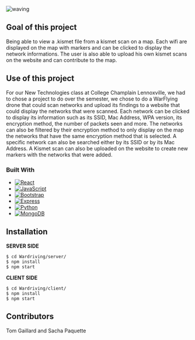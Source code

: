![waving](https://capsule-render.vercel.app/api?type=waving&height=200&width=400&text=Wardriving-Mapper&fontAlign=50&fontAlignY=40&color=gradient)

## Goal of this project
Being able to view a .kismet file from a kismet scan on a map. Each wifi are displayed on the map with markers and can be clicked to display the network informations. 
The user is also able to upload his own kismet scans on the website and can contribute to the map.

## Use of this project
For our New Technologies class at College Champlain Lennoxville, we had to chose a project to do over the semester, we chose to do a WarFlying drone that could scan networks
and upload its findings to a website that could display the networks that were scanned. Each network can be clicked to display its information such as its SSID, Mac Address,
WPA version, its encryption method, the number of packets seen and more. The networks can also be filtered by their encryption method to only display on the map the networks
that have the same encryption method that is selected. A specific network can also be searched either by its SSID or by its Mac Address. A Kismet scan can also be uploaded on
the website to create new markers with the networks that were added.

### Built With

* [![React][React.js]][React-url]
* [![JavaScript][JavaScript.com]][JavaScript-url]
* [![Bootstrap][Bootstrap.com]][Bootstrap-url]
* [![Express][Express.com]][Express-url]
* [![Python][Python.com]][Python-url]
* [![MongoDB][MongoDB.com]][MongoDB-url]
## Installation

**SERVER SIDE**
````
$ cd Wardriving/server/
$ npm install
$ npm start
````
**CLIENT SIDE**
````
$ cd Wardriving/client/
$ npm install
$ npm start
````

## Contributors
Tom Gaillard and Sacha Paquette


<!-- MARKDOWN LINKS & IMAGES -->
<!-- https://www.markdownguide.org/basic-syntax/#reference-style-links -->
[React.js]: https://img.shields.io/badge/React-20232A?style=for-the-badge&logo=react&logoColor=61DAFB
[React-url]: https://reactjs.org/
[Bootstrap.com]: https://img.shields.io/badge/Bootstrap-563D7C?style=for-the-badge&logo=bootstrap&logoColor=white
[Bootstrap-url]: https://getbootstrap.com
[Express-url]: http://expressjs.com/
[Express.com]: https://img.shields.io/badge/Express-0769AD?style=for-the-badge&logo=Express&logoColor=red
[Python.com]: https://img.shields.io/badge/Python-20232A?style=for-the-badge&logo=Python&logoColor=green
[Python-url]: https://www.python.org/
[MongoDB.com]: https://img.shields.io/badge/MongoDB-563D7C?style=for-the-badge&logo=MongoDB&logoColor=green
[MongoDB-url]: https://www.mongodb.com/cloud/atlas/lp/try4?utm_source=bing&utm_campaign=search_bs_pl_evergreen_atlas_core_prosp-brand_gic-null_amers-ca_ps-all_desktop_eng_lead&utm_term=mongodb&utm_medium=cpc_paid_search&utm_ad=e&utm_ad_campaign_id=415204512&adgroup=1212761794897237&msclkid=adad715ac24012a413c012242948c715
[JavaScript.com]: https://img.shields.io/badge/javascript-ffff00?style=for-the-badge&logo=javascript&logoColor=black
[JavaScript-url]: https://www.javascript.com/
